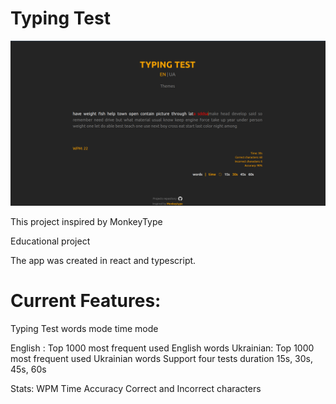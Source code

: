 # Typing Test

![alt text](image.png)

This project inspired by MonkeyType

Educational project

The app was created in react and typescript.

# Current Features:

Typing Test
words mode
time mode

English : Top 1000 most frequent used English words
Ukrainian: Top 1000 most frequent used Ukrainian words
Support four tests duration 15s, 30s, 45s, 60s

Stats:
WPM
Time
Accuracy
Correct and Incorrect characters
